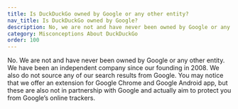 ```yaml
---
title: Is DuckDuckGo owned by Google or any other entity?
nav_title: Is DuckDuckGo owned by Google?
description: No, we are not and have never been owned by Google or any other entity. We have been an independent company since our founding in 2008.
category: Misconceptions About DuckDuckGo
order: 100
---
```


No. We are not and have never been owned by Google or any other entity. We have been an independent company since our founding in 2008. We also do not source any of our search results from Google. You may notice that we offer an extension for Google Chrome and Google Android app, but these are also not in partnership with Google and actually aim to protect you from Google’s online trackers.
